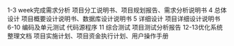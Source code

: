 
1-3 week完成需求分析   项目分工说明书、项目规划报告、需求分析说明书
4 总体设计    项目概要设计说明书、数据库设计说明书
5 详细设计    项目详细设计说明书
6-10 编码及单元测试  代码源程序
11 综合测试      项目测试分析报告
12-13优化系统整理文档 项目实施计划、项目资金执行计划、用户操作手册
